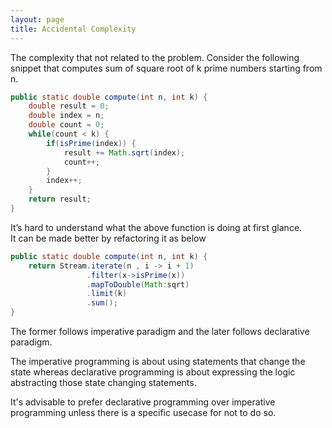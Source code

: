 ```yaml
---
layout: page
title: Accidental Complexity
---
```


The complexity that not related to the problem.
Consider the following snippet that computes sum of square root of k prime numbers starting from n.

```java
public static double compute(int n, int k) {
    double result = 0;
    double index = n;
    double count = 0;
    while(count < k) {
        if(isPrime(index)) {
            result += Math.sqrt(index);
            count++;
        }
        index++;
    }
    return result;
}
```
It’s hard to understand what the above function is doing at first glance.  
It can be made better by refactoring it as below

```java
public static double compute(int n, int k) {
    return Stream.iterate(n , i -> i + 1)
                 .filter(x->isPrime(x))
                 .mapToDouble(Math:sqrt)
                 .limit(k)
                 .sum();
}
```  
The former follows imperative paradigm and the later follows declarative paradigm.  

The imperative programming is about using statements that change the state whereas declarative programming is about expressing the logic abstracting those state changing statements.  

It's advisable to prefer declarative programming over imperative programming unless there is a specific usecase for not to do so.
